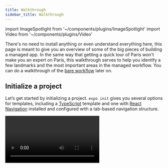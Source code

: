 ```yaml
---
title: Walkthrough
sidebar_title: Walkthrough
---
```


import ImageSpotlight from '~/components/plugins/ImageSpotlight'
import Video from '~/components/plugins/Video'

There's no need to install anything or even understand everything here, this page is meant to give you an overview of some of the big pieces of building a managed app. In the same way that getting a quick tour of Paris won't make you an expert on Paris, this walkthrough serves to help you identify a few landmarks and the most important areas in the managed workflow. You can do a walkthrough of the [bare workflow](../bare/exploring-bare-workflow.md) later on.

## Initialize a project

Let’s get started by initializing a project. `expo init` gives you several options for templates, including a [TypeScript](https://www.typescriptlang.org/) template and one with [React Navigation](https://reactnavigation.org/) installed and configured with a tab-based navigation structure.

<Video file="exploring-managed/init.mp4" spaceAfter={30} />

> _Note: You may see several `peerDependencies` warnings when installing the dependencies for a new project. These are caused by some external packages having overly strict or unnecessary dependencies, and it's a work in progress to clean them up. They won't cause any harm to your project._

## Start the project

Now we just run `yarn start` (or `npm start` if you prefer that package manager) in the project directory, which delegates to `expo start`. You can also run `expo start` if you prefer! It doesn't matter at all, pick one and go with it.

<Video file="exploring-managed/start.mp4" spaceAfter />

## Open the project with the Expo Go app on iOS or Android, or in your web browser

To run the app we don’t need to build any native code because it runs in the [Expo Go](https://expo.dev/tools#client), and the CLI will automatically install it for us in the [iOS simulator](../workflow/ios-simulator.md) or on any connected [Android Emulator](../workflow/android-studio-emulator.md) or device. You can also download it from the App Store and Play Store.

<Video file="exploring-managed/open.mp4" />

<!-- the Expo Go app asks the server you started with `expo start` for a copy of your project (via localhost, LAN, or a tunnel), downloads it, and runs it. You can take advantage of various development tools such as [debugging](../../workflow/debugging/), [streaming device logs](../../workflow/logging/), and inspecting elements. -->

If you close the `expo-cli` or turn off your computer, you won't be able to access the app from your device anymore. We'll see how you can make it always available later on.

## Use the Expo SDK and community standard native libraries to build out native features

Let's scroll through the [API Reference](/versions/latest/) to find packages that provide the capabilities that we need. If we know right away that the Expo SDK doesn’t have the necessary native APIs built-in, then we should probably eject or re-initialize with the bare workflow template.

Let's say we had mockups for our app that look like the following:

<ImageSpotlight alt="Mockups of app screens" src="/static/images/exploring-managed/mockups.png" />

> _Note: These are actually screenshots from [Sindre Sorhus'](https://github.com/sindresorhus) open source app [Blear](https://sindresorhus.com/blear), but let's pretend they are mockups for the sake of demonstration._

We can tell from looking at the mockups that we’ll need a camera, access to permissions, some way to apply effects to an image, and a way to access the device media library to select images and to save images to an album. We can find equivalents for this by scrolling through the API reference.

<Video file="exploring-managed/search.mp4" />

We have to start somewhere so let’s start with the `ImagePicker`. There’s a runnable example of it on the documentation page so let’s just copy that to get something running. Before pasting it into our app we will install all of the examples’ dependencies using `expo install`. `expo install` is a wrapper around npm and yarn to ensure that the version of the Expo SDK and React Native community packages that you install are compatible with your app. When we paste the code in, the app will reload and we now have a working image picker.

<Video file="exploring-managed/picker.mp4" />

At the risk of evoking the [How To Draw an Owl meme](https://knowyourmeme.com/memes/how-to-draw-an-owl), let's jump right ahead to when the app is complete. To get from where we started to here you will need to read the React and React Native documentation as needed to build parts of your app, but that's too much to cover in this particular article. Find out about learning resources [here](../next-steps/additional-resources.md).

<Video file="exploring-managed/done.mp4" />

We can make a separate version of the app for web to just guide people to our app in the app stores, for when we have them up there. We can create a different entry point for the app by creating **App.web.js** and then build it there.

<Video file="exploring-managed/web.mp4" spaceAfter />

## Configure the app with **app.json**

In a managed app we don’t have the native iOS or Android projects to poke around and modify, this is managed by Expo for us. So when we want to change configuration like the icon and splash screen image we can use **app.json**.

<Video file="exploring-managed/config.mp4" spaceAfter />

## Publish and share your app

To share the app with teammates we can run `expo publish` and we’ll build the JavaScript bundle and upload all of the assets to a CDN. [Read more about publishing here](../workflow/publishing.md).

<Video file="exploring-managed/publish.mp4" spaceAfter={30} />

> _Note: Running `expo publish` will upload your app artifacts to Expo's CDN (powered by CloudFront). If you would rather host everything on your own servers, read about how to do this in [Hosting Updates on Your Servers](../distribution/hosting-your-app.md)._

You may have noticed that when we ran `expo publish` the CLI warned us about optimizing assets. We can run `npx expo-optimize` to do this, and it’ll make our assets a bit more lean if possible. Republish after this to reap the rewards.

<Video file="exploring-managed/optimize.mp4" />

Upon publishing you are given a persistent URL that you can share with colleagues, in this case it was [https://expo.dev/@notbrent/blearexp](https://expo.dev/@notbrent/blearexp). This is determined by your Expo account username and the `slug` field in your project **app.json**.

On iOS, only you can open projects that you have built unless you have a [priority plan](https://expo.dev/developer-services), in which case your teammates can open your projects as well.

## Building and deploying

### iOS and the Apple App Store

Before we run the build, we need to set a `bundleIdentifier` in **app.json** (["What does bundle identifier mean?"](https://stackoverflow.com/questions/11347470/what-does-bundle-identifier-mean-in-the-ios-project)).

<Video file="exploring-managed/bundleid.mp4" />

Now when we run `expo build:ios` it will kick off a build with the Expo build service. We will be prompted to enter our Apple Developer credentials, and then we’ll just hit enter a couple of times to let Expo handle the distribution certificate, push key, and provisioning profile. You can also provide all of this yourself, which you might want to do if you are moving an existing app to the managed workflow. ([Concerned about security?](../distribution/security.md))

<Video file="exploring-managed/buildios.mp4" spaceAfter={30} />

> _Note: Running `expo build:[ios/android]` uses the Expo build service &mdash; if you would rather run builds on your own infrastructure, read about how to do this in [Building Standalone Apps on Your CI](../distribution/turtle-cli.md)_

Now you can use [Transporter](https://apps.apple.com/app/transporter/id1450874784) to upload the app to App Store Connect, but we find that it’s a bit easier to run `expo upload:ios` instead. Once it's up on App Store Connect, you'll have to do some manual work within their web interface. [Read more about deploying to app stores](../distribution/app-stores.md).

<Video file="exploring-managed/uploadios.mp4" spaceAfter />

### Android and the Google Play Store

Android builds follow a similar process to iOS builds, but we are going to restrict the permissions that we need here to just the ones we use in the app because Android permissions are more static than iOS. The Android equivalent of iOS' `bundleIdentifier` is `package`.

<Video file="exploring-managed/package.mp4" />

We’ll build an [Android App Bundle (**.aab**)](https://developer.android.com/platform/technology/app-bundle) here because we want a more lean binary for the Play Store, but if you want to install the binary on a local device for testing, leave out the `--app-bundle` flag and you’ll get a **.apk** file instead.

<Video file="exploring-managed/buildandroid.mp4" />

Now we need to create the app in the Google Play Console and upload it through the web interface manually. After the first time you have uploaded the app, subsequent uploads can be done with `expo upload:android`. [Read more about deploying to app stores](../distribution/app-stores.md).

### Building and deploying to the web

Run `expo build:web` then upload the `web-build` directory to any host capable of serving static files.

<Video file="exploring-managed/buildweb.mp4" spaceAfter />

## Updating the app

Once your app is out for testing or on the stores you probably don’t want to have to repeat the process again to make some small changes. In this case, we noticed that we weren’t asking for camera roll permissions before saving the image, so if you tried to save an image before picking one from the camera roll then it wouldn’t work. To ship an update, we just need to run `expo publish` again.

<Video file="exploring-managed/update.mp4" />

When we built our Android app bundle above, we told it to point to a specific Android release channel ([learn more about release channels](../distribution/release-channels.md)). To publish an update to the Android app we then need to update that release channel too.

<Video file="exploring-managed/updatechannel.mp4" />

To determine the rules for when apps will download and apply these updates, [read about configuring updates](../guides/configuring-updates.md).

We frequently release updates to the [Expo SDK](/versions/latest/). If you decide to update your app to a newer version of our SDK, copies of the older version will continue to work fine. Users will download the newest copy that their client supports.

## Sending notifications

An [in-depth guide](../push-notifications/overview.md) to setting up push notifications end-to-end from your app to server is a good place to look for more information here. To quickly demonstrate how easy it is to get something simple wired up, without introducing any complexity of a server, take a look at how we can test out notifications using the [Push notifications tool](https://expo.dev/notifications).

<Video file="exploring-managed/notify.mp4" />

## Up next

You are now, at a very high level, familiar with the steps you would go through to create an app with the Expo managed workflow.

Let's move on to [learn about the limitations](../introduction/why-not-expo.md).
